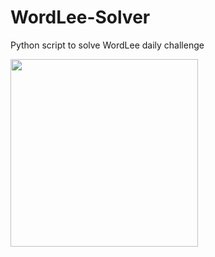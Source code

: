 # WordLee-Solver
Python script to solve WordLee daily challenge 

<img src="https://raw.githubusercontent.com/FernandezEnrique/.github/main/WordLee-Solver/wordle-img.png" width="300"/>
